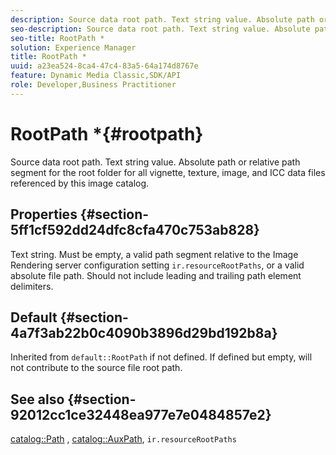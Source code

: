 ```yaml
---
description: Source data root path. Text string value. Absolute path or relative path segment for the root folder for all vignette, texture, image, and ICC data files referenced by this image catalog.
seo-description: Source data root path. Text string value. Absolute path or relative path segment for the root folder for all vignette, texture, image, and ICC data files referenced by this image catalog.
seo-title: RootPath *
solution: Experience Manager
title: RootPath *
uuid: a23ea524-8ca4-47c4-83a5-64a174d8767e
feature: Dynamic Media Classic,SDK/API
role: Developer,Business Practitioner
---
```


# RootPath *{#rootpath}

Source data root path. Text string value. Absolute path or relative path segment for the root folder for all vignette, texture, image, and ICC data files referenced by this image catalog.

## Properties {#section-5ff1cf592dd24dfc8cfa470c753ab828}

Text string. Must be empty, a valid path segment relative to the Image Rendering server configuration setting `ir.resourceRootPaths`, or a valid absolute file path. Should not include leading and trailing path element delimiters.

## Default {#section-4a7f3ab22b0c4090b3896d29bd192b8a}

Inherited from `default::RootPath` if not defined. If defined but empty, will not contribute to the source file root path.

## See also {#section-92012cc1ce32448ea977e7e0484857e2}

[catalog::Path](../../../../../ir-api/material-cat/image-rendering-api-ref/c-ir-material-catalog/c-ir-material-data-reference/r-ir-path.md#reference-59ebb624250a4965ad1737578a2ab590) , [catalog::AuxPath](../../../../../ir-api/material-cat/image-rendering-api-ref/c-ir-material-catalog/c-ir-material-data-reference/r-ir-auxpath.md#reference-943ad5ee3c3b4b06bbcbb005db0dc969), `ir.resourceRootPaths` 
